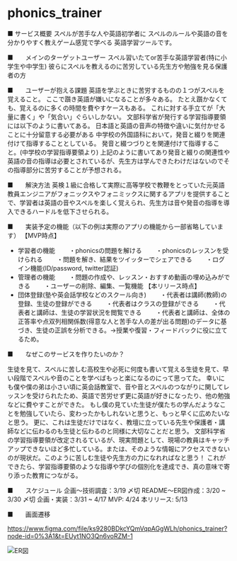 # phonics_trainer
■ サービス概要
スペルが苦手な人や英語初学者に
スペルのルールや英語の音を分かりやすく教えゲーム感覚で学べる
英語学習ツールです。

■　　メインのターゲットユーザー
スペル習いたてor苦手な英語学習者(特に小学生や中学生)
彼らにスペルを教えるのに苦労している先生方や勉強を見る保護者の方


■　　ユーザーが抱える課題
英語を学ぶときに苦労するものの１つがスペルを覚えること。
ここで躓き英語が嫌いになることが多々ある。
たとえ躓かなくても、覚えるのに多くの時間を費やすケースもある。
これに対する手立てが「大量に書く」や「気合い」ぐらいしかない。
文部科学省が発行する学習指導要領には以下のように書いてある。
日本語と英語の音声の特徴や違いに気付かせることに十分留意する必要がある
中学校の外国語科において，発音と綴りを関連付けて指導することとしている。
発音と綴つづりとを関連付けて指導すること。(中学校の学習指導要領より)
上記のように書いてあり発音と綴りの関連性や英語の音の指導は必要とされているが、先生方は学んできたわけだはないのでその指導部分に苦労することが予想される。


■　　解決方法
英検１級に合格して実際に高等学校で教鞭をとっていた元英語教員エンジニアがフォニックスやフォニミックスに関するアプリを提供することで、学習者は英語の音やスペルを楽しく覚えられ、先生方は音や発音の指導を導入できるハードルを低下させられる。

■　　実装予定の機能（以下の例は実際のアプリの機能から一部省略しています）
【MVP時点】
  - 学習者の機能
　　・phonicsの問題を解ける
　　・phonicsのレッスンを受けられる
　　・問題を解き、結果をツイッターでシェアできる
　　・ログイン機能(ID/password, twitter認証)
  - 管理者の機能
　　・問題の作成や、レッスン・おすすめ動画の埋め込みができる
　　・ユーザーの削除、編集、一覧機能
【本リリース時点】
  - 団体登録(塾や英会話学校などのスクール向き)
　　・代表者は講師(教師)の登録、生徒の登録ができる
　　・代表者はクラスの登録ができる
　　・代表者と講師は、生徒の学習状況を閲覧できる
　　・代表者と講師は、全体の正答率や点双列相関係数(得意な人と苦手な人の差が出る問題)のデータに基づき、生徒の正誤を分析できる。→授業や復習・フィードバックに役に立てるため。
 
	 
■　　なぜこのサービスを作りたいのか？

生徒を見て、スペルに苦しむ高校生や必死に何度も書いて覚える生徒を見て、早い段階でスペルや音のことを学べばもっと楽になるのにって思ってた。
幸いにも僕や僕の弟は小さい頃に英会話教室で、音や音とスペルのつながりに関してレッスンを受けられたため、英語で苦労せず更に英語が好きになったり、他の勉強などに費やすことができた。
もし僕の見ていた生徒が僕たちの学んだようなことを勉強していたら、変わったかもしれないと思うと、もっと早くに広めたいなと思う。
更に、これは生徒だけではなく、教壇に立っている先生や保護者・講師などに伝わるのも生徒と伝わるのと同様に大切なことだと思う。
文部科学省の学習指導要領が改定されるているが、現実問題として、現場の教員はキャッチアップできないほど多忙している。または、そのような情報にアクセスできないのが現状だ。このように苦しむ生徒や先生方の力になれればなと思う！
これができたら、学習指導要領のような指導や学びの個別化を達成でき、真の意味で寄り添った教育につながる。

■　　スケジュール
企画〜技術調査：3/19 〆切
README〜ER図作成：3/20 ~ 3/30 〆切
企画・実装：3/31 ~ 4/17
MVP: 4/24
本リリース: 5/13


■　　画面遷移

https://www.figma.com/file/ks9280BDkcYQmVqpAGgWLh/phonics_trainer?node-id=0%3A1&t=EUyt1NO3Qn6voRZM-1

![ER図](https://i.gyazo.com/8524d9511948de08c8b25193bb8f13a9.png)